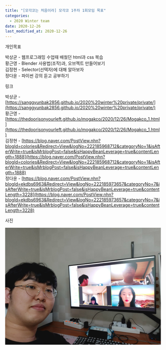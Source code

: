 ```yaml
---
title: "[모각코는 처음이라] 모각코 1주차 1회모임 목표"
categories:
  - 2020 Winter team
date: 2020-12-26
last_modified_at: 2020-12-26
---
```


개인목표  

박상균 - 웹프로그래밍 수업때 배웠던 html과 css 복습  
황근영 - Blender 사용법(조작)과, 오브젝트 만들어보기  
김정현 - Selector(선택자)에 대해 알아보자  
정다윤 - 파이썬 강의 듣고 공부하기  

링크  

박상균 - [https://sanggyunbak2856.github.io/2020%20winter%20private/private/](https://sanggyunbak2856.github.io/2020%20winter%20private/private/)  
황근영 - [https://thedoorisonyourleft.github.io/mogakco/2020/12/26/Mogakco_1.html](https://thedoorisonyourleft.github.io/mogakco/2020/12/26/Mogakco_1.html)  
김정현 - [https://blog.naver.com/PostView.nhn?blogId=colories&Redirect=View&logNo=222185968712&categoryNo=1&isAfterWrite=true&isMrblogPost=false&isHappyBeanLeverage=true&contentLength=1888](https://blog.naver.com/PostView.nhn?blogId=colories&Redirect=View&logNo=222185968712&categoryNo=1&isAfterWrite=true&isMrblogPost=false&isHappyBeanLeverage=true&contentLength=1888)  
정다윤 - [https://blog.naver.com/PostView.nhn?blogId=ekdbs6963&Redirect=View&logNo=222185973657&categoryNo=7&isAfterWrite=true&isMrblogPost=false&isHappyBeanLeverage=true&contentLength=3228](https://blog.naver.com/PostView.nhn?blogId=ekdbs6963&Redirect=View&logNo=222185973657&categoryNo=7&isAfterWrite=true&isMrblogPost=false&isHappyBeanLeverage=true&contentLength=3228)  

사진  

![screenshot](/images/20201226.jpg)  
